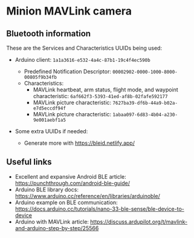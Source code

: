 
# Minion MAVLink camera 




## Bluetooth information
These are the Services and Characteristics UUIDs being used:


- Arduino client: `1a1a3616-e532-4a4c-87b1-19c4f4ec590b`
  - Predefined Notification Descriptor: `00002902-0000-1000-8000-00805f9b34fb`
  - Characteristics:
    - MAVLink heartbeat, arm status, flight mode, and waypoint characteristic: `6af662f3-5393-41ed-af8b-02fafe592177`
    - MAVLink picture characteristic: `7627ba39-df6b-44a9-b02a-e7d5eccdf94f`
    - MAVLink picture characteristic: `1abaa097-6d83-4b04-a230-9e001aebf1a5`

- Some extra UUIDs if needed:
  - Generate more with https://bleid.netlify.app/


## Useful links

- Excellent and expansive Android BLE article: https://punchthrough.com/android-ble-guide/
- Arduino BLE library docs: https://www.arduino.cc/reference/en/libraries/arduinoble/
- Arduino example on BLE communication: https://docs.arduino.cc/tutorials/nano-33-ble-sense/ble-device-to-device
- Arduino with MAVLink article: https://discuss.ardupilot.org/t/mavlink-and-arduino-step-by-step/25566

